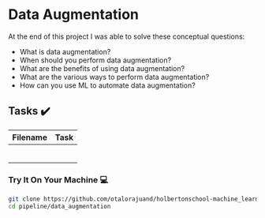 # Data Augmentation

> 

At the end of this project I was able to solve these conceptual questions:

* What is data augmentation?
* When should you perform data augmentation?
* What are the benefits of using data augmentation?
* What are the various ways to perform data augmentation?
* How can you use ML to automate data augmentation?

## Tasks :heavy_check_mark:

| Filename | Task |
| ------ | ------------------------------------------------- | 
| []()|  |
| []()|  |
| []()|  |
| []()|  |
| []()|  |
| []()|  |

### Try It On Your Machine :computer:
```bash
git clone https://github.com/otalorajuand/holbertonschool-machine_learning.git
cd pipeline/data_augmentation
```